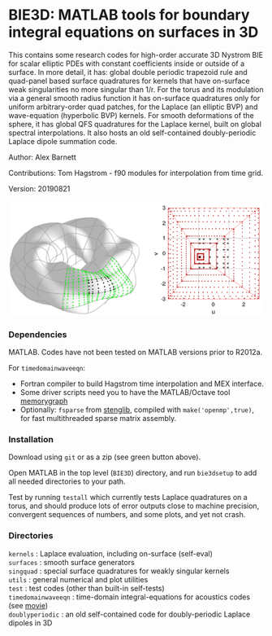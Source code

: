 # BIE3D: MATLAB tools for boundary integral equations on surfaces in 3D

This contains some research codes for high-order accurate 3D Nystrom BIE for scalar elliptic PDEs with constant coefficients inside or outside of a surface.
In more detail, it has: global double periodic trapezoid rule and quad-panel based surface quadratures for kernels that have on-surface weak singularities no more singular than 1/r. For the torus and its modulation via a general smooth radius function it has on-surface quadratures only for uniform arbitrary-order quad patches, for the Laplace (an elliptic BVP) and wave-equation (hyperbolic BVP) kernels. For smooth deformations of the sphere, it has global QFS quadratures for the Laplace kernel, built on global spectral interpolations. It also hosts an old self-contained doubly-periodic Laplace dipole summation code.

Author:  Alex Barnett

Contributions: Tom Hagstrom - f90 modules for interpolation from time grid.

Version: 20190821

![cruller with panel quadrature and on-surface singular scheme](pics/cruller_panelquad.png)

### Dependencies

MATLAB. Codes have not been tested on MATLAB versions prior to R2012a.

For `timedomainwaveeqn`:

* Fortran compiler to build Hagstrom time interpolation and MEX interface.
* Some driver scripts need you to have the MATLAB/Octave tool [memorygraph](https://github.com/ahbarnett/memorygraph)  
* Optionally: `fsparse` from [stenglib](https://github.com/stefanengblom/stenglib), compiled with `make('openmp',true)`, for fast multithreaded sparse matrix assembly.  

### Installation

Download using `git` or as a zip (see green button above).

Open MATLAB in the top level (`BIE3D`) directory, and run `bie3dsetup` to add all needed directories to your path. 

Test by running `testall` which currently tests Laplace quadratures on a torus, and should produce lots of error outputs close to machine precision, convergent sequences of numbers, and some plots, and yet not crash.

### Directories

`kernels`  : Laplace evaluation, including on-surface (self-eval)  
`surfaces` : smooth surface generators  
`singquad` : special surface quadratures for weakly singular kernels  
`utils`    : general numerical and plot utilities  
`test`     : test codes (other than built-in self-tests)  
`timedomainwaveeqn` : time-domain integral-equations for acoustics codes (see [movie](http://users.flatironinstitute.org/~ahb/images/cruller_scatt_plane_pulse_m4_p6_np24_hi.mp4))  
`doublyperiodic` : an old self-contained code for doubly-periodic Laplace dipoles in 3D  

